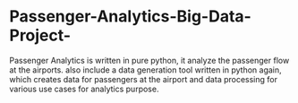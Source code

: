 # Passenger-Analytics-Big-Data-Project-
Passenger Analytics is written in pure python, it analyze the passenger flow at the airports. also include a data generation tool written in python again, which creates data for passengers at the airport and data processing for various use cases for analytics purpose.

 
